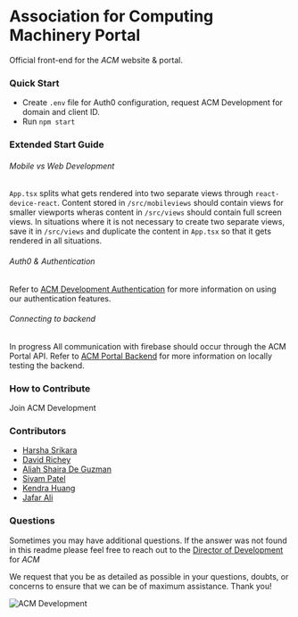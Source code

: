 # Association for Computing Machinery Portal

Official front-end for the _ACM_ website & portal.

### Quick Start

 - Create `.env` file for Auth0 configuration, request ACM Development for domain and client ID. 
 - Run `npm start`

### Extended Start Guide

###### Mobile vs Web Development

`App.tsx` splits what gets rendered into two separate views through `react-device-react`. Content stored in `/src/mobileviews` should contain views for smaller viewports wheras content in `/src/views` should contain full screen views. In situations where it is not necessary to create two separate views, save it in `/src/views` and duplicate the content in `App.tsx` so that it gets rendered in all situations. 

###### Auth0 & Authentication

Refer to [ACM Development Authentication](https://github.com/acmutd/Auth-flow-template) for more information on using our authentication features. 

###### Connecting to backend

In progress
All communication with firebase should occur through the ACM Portal API. Refer to [ACM Portal Backend](https://github.com/acmutd/portal-backend) for more information on locally testing the backend. 


### How to Contribute

Join ACM Development

### Contributors

 - [Harsha Srikara](https://harshasrikara.com)
 - [David Richey](https://darichey.com)
 - [Aliah Shaira De Guzman]()
 - [Sivam Patel](https://github.com/sivampatel)
 - [Kendra Huang](https://github.com/kendra-huang)
 - [Jafar Ali](https://github.com/jafrilli)

### Questions

Sometimes you may have additional questions. If the answer was not found in this readme please feel free to reach out to the [Director of Development](mailto:development@acmutd.co) for _ACM_

We request that you be as detailed as possible in your questions, doubts, or concerns to ensure that we can be of maximum assistance. Thank you!

![ACM Development](https://www.acmutd.co/brand/Development/Banners/light_dark_background.png)

